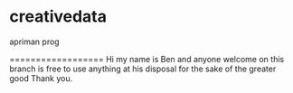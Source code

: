 # creativedata
apriman prog

==================
Hi my name is Ben and anyone welcome on this branch is free to use anything at his disposal for the sake of the greater good
Thank you.
